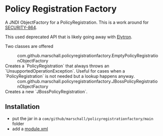 Policy Registration Factory
===========================

A JNDI ObjectFactory for a PolicyRegistration. This is a work around for [SECURITY-864](https://issues.jboss.org/browse/SECURITY-864).

This used deprecated API that is likely going away with [Elytron](https://docs.jboss.org/author/display/WFLY/WildFly+Elytron+Security).

Two classes are offered

<dl>
  <dd>com.github.marschall.policyregistrationfactory.EmptyPolicyRegistrationObjectFactory</dd>
  <dt>Creates a `PolicyRegistration` that always throws an `UnsupportedOperationException`. Useful for cases when a `PolicyRegistration` is not needed but a lookup happens anyway.</dt>
  <dd>com.github.marschall.policyregistrationfactory.JBossPolicyRegistrationObjectFactory</dd>
  <dt>Creates a new `JBossPolicyRegistration`.</dt>
</dl>


Installation
------------

 * put the jar in a `com/github/marschall/policyregistrationfactory/main` folder
 * add a [module.xml](https://github.com/marschall/policy-registration-factory/blob/master/src/main/resources/module.xml)
